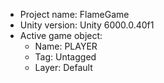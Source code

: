 <!-- UNITY CODE ASSIST INSTRUCTIONS START -->
- Project name: FlameGame
- Unity version: Unity 6000.0.40f1
- Active game object:
  - Name: PLAYER
  - Tag: Untagged
  - Layer: Default
<!-- UNITY CODE ASSIST INSTRUCTIONS END -->